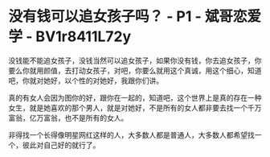 # 没有钱可以追女孩子吗？ - P1 - 斌哥恋爱学 - BV1r8411L72y

没钱能不能追女孩子，没钱当然可以追女孩子，如果你没有钱，你去追女孩子，你要么你就用颜值，去打动女孩子，对吧，你要么就用这个真诚，用这个细心，知道吧，你就对她好，以个性的对她好，我跟你们讲。

真的有女人会因为图你的好，跟你在一起的，知道吧，这个世界上是真的存在一种女生，就是她喜欢的那个男人，就是对她好，不是所有的女人都非要去找一个千万富翁，亿万富翁，也不是所有的女人。

非得找一个长得像明星网红这样的人，大多数人都是普通人，大多数人都希望找一个，彼此对自己好的就行了。
